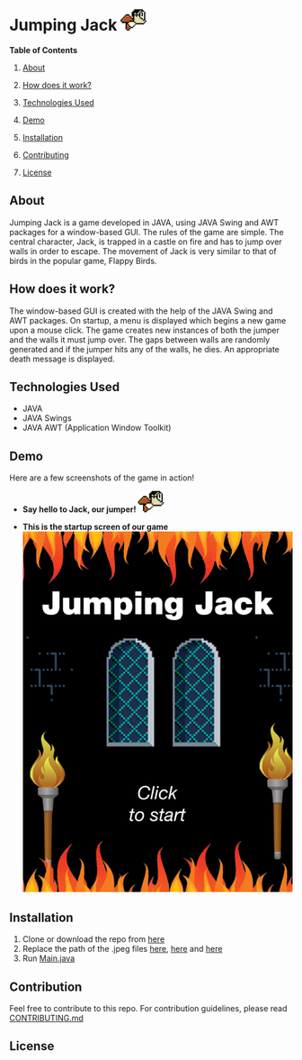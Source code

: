 # Jumping Jack ![jumper](/jumpingJack/assets/jumper.png)

**Table of Contents**
1. [About](#about)

2. [How does it work?](#how-does-it-work)

3. [Technologies Used](#technologies-used)

4. [Demo](#demo)

5. [Installation](#installation)

6. [Contributing](#contributing)

8. [License](#license)

## About
Jumping Jack is a game developed in JAVA, using JAVA Swing and AWT packages for a window-based GUI. 
The rules of the game are simple. The central character, Jack, is trapped in a castle on fire and has to jump over walls in order to escape.
The movement of Jack is very similar to that of birds in the popular game, Flappy Birds.

## How does it work?
The window-based GUI is created with the help of the JAVA Swing and AWT packages.
On startup, a menu is displayed which begins a new game upon a mouse click.
The game creates new instances of both the jumper and the walls it must jump over.
The gaps between walls are randomly generated and if the jumper hits any of the walls, he dies.
An appropriate death message is displayed.

## Technologies Used
* JAVA
* JAVA Swings 
* JAVA AWT (Application Window Toolkit)

## Demo
Here are a few screenshots of the game in action!

* **Say hello to Jack, our jumper!**
![Jack](/jumpingJack/assets/jumper.png)

* **This is the startup screen of our game**
![Startup](/jumpingJack/assets/start.png)

## Installation
1. Clone or download the repo from [here](https://github.com/deepikanaryani/JumpingJack.git)
2. Replace the path of the .jpeg files [here](/jumpingJack/app/Wall.java), [here](/jumpingJack/app/Jumper.java) and [here](/jumpingJack/app/Game.java)
3. Run [Main.java](/jumpingJack/app/Main.java)

## Contribution
Feel free to contribute to this repo. For contribution guidelines, please read [CONTRIBUTING.md](/CONTRIBUTING.md)

## License



